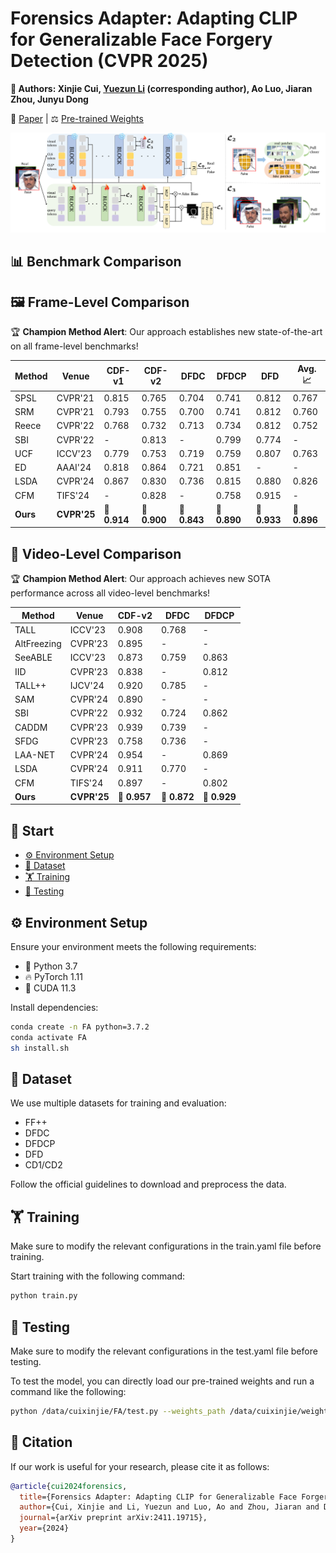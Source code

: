 # Forensics Adapter: Adapting CLIP for Generalizable Face Forgery Detection (CVPR 2025)
**👥 Authors: Xinjie Cui, [Yuezun Li](https://yuezunli.github.io/) (corresponding author), Ao Luo, Jiaran Zhou, Junyu Dong**

📄 [Paper](https://arxiv.org/abs/2411.19715) | ⚖️ [Pre-trained Weights](XXXXX)

![Pipeline of the proposed Forensics Adapter. ](https://github.com/OUC-VAS/ForensicsAdapter/blob/main/figures/structure.png)



## 📊 Benchmark Comparison

## 🖼️ Frame-Level Comparison 
🏆 **Champion Method Alert**: Our approach establishes new state-of-the-art on all frame-level benchmarks!


| Method         | Venue      | CDF-v1  | CDF-v2  | DFDC  | DFDCP  | DFD  | Avg. 📈 |
|----------------|------------|---------|---------|-------|--------|------|-------|
| SPSL       | CVPR'21    | 0.815   | 0.765   | 0.704 | 0.741  | 0.812| 0.767 |
| SRM       | CVPR'21    | 0.793   | 0.755   | 0.700 | 0.741  | 0.812| 0.760 |
| Reece       | CVPR'22    | 0.768   | 0.732   | 0.713 | 0.734  | 0.812| 0.752 |
| SBI        | CVPR'22    | -       | 0.813   | -     | 0.799  | 0.774| -     |
| UCF        | ICCV'23    | 0.779   | 0.753   | 0.719 | 0.759  | 0.807| 0.763 |
| ED          | AAAI'24    | 0.818   | 0.864   | 0.721 | 0.851  | -    | -     |
| LSDA      | CVPR'24    | 0.867   | 0.830   | 0.736 | 0.815  | 0.880| 0.826 |
| CFM        | TIFS'24    | -       | 0.828   | -     | 0.758  | 0.915| -     |
| **Ours**       | **CVPR'25**      | 🥇 **0.914** | 🥇 **0.900** | 🥇 **0.843** | 🥇 **0.890** | 🥇 **0.933** | 🥇 **0.896** |

## 🎥 Video-Level Comparison

🏆 **Champion Method Alert**: Our approach achieves new SOTA performance across all video-level benchmarks!

| Method             | Venue      | CDF-v2  | DFDC  | DFDCP  |
|--------------------|------------|---------|-------|--------|
| TALL          | ICCV'23    | 0.908   | 0.768 | -      |
| AltFreezing    | CVPR'23    | 0.895   | -     | -      |
| SeeABLE       | ICCV'23    | 0.873   | 0.759 | 0.863  |
| IID           | CVPR'23    | 0.838   | -     | 0.812  |
| TALL++        | IJCV'24    | 0.920   | 0.785 | -      |
| SAM            | CVPR'24    | 0.890   | -     | -      |
| SBI           | CVPR'22    | 0.932   | 0.724 | 0.862  |
| CADDM       | CVPR'23    | 0.939   | 0.739 | -      |
| SFDG         | CVPR'23    | 0.758   | 0.736 | -      |
| LAA-NET       | CVPR'24    | 0.954   | -     | 0.869  |
| LSDA          | CVPR'24    | 0.911   | 0.770 | -      |
| CFM        | TIFS'24    | 0.897   | -     | 0.802  |
| **Ours**           | **CVPR'25**      | 🥇 **0.957** | 🥇 **0.872** | 🥇 **0.929** |



## 🚀 Start

- [⚙️ Environment Setup](#-environment-setup)
- [📂 Dataset](#dataset)
- [🏋️ Training](#training)
- [🧪 Testing](#testing)

## ⚙️ Environment Setup 
Ensure your environment meets the following requirements:

- 🐍 Python 3.7
- 🔥 PyTorch 1.11
- 🚀 CUDA 11.3

Install dependencies:

```bash
conda create -n FA python=3.7.2
conda activate FA
sh install.sh
```

## 📂 Dataset

We use multiple datasets for training and evaluation:

- FF++
- DFDC
- DFDCP
- DFD
- CD1/CD2

Follow the official guidelines to download and preprocess the data.

## 🏋️ Training
Make sure to modify the relevant configurations in the train.yaml file before training.

Start training with the following command:

```bash
python train.py 
```

## 🧪 Testing
Make sure to modify the relevant configurations in the test.yaml file before testing.

To test the model, you can directly load our pre-trained weights and run a command like the following:

```bash
python /data/cuixinjie/FA/test.py --weights_path /data/cuixinjie/weights/ckpt_best.pth
```
## 📝 Citation

If our work is useful for your research, please cite it as follows:

```bibtex
@article{cui2024forensics,
  title={Forensics Adapter: Adapting CLIP for Generalizable Face Forgery Detection},
  author={Cui, Xinjie and Li, Yuezun and Luo, Ao and Zhou, Jiaran and Dong, Junyu},
  journal={arXiv preprint arXiv:2411.19715},
  year={2024}
}
